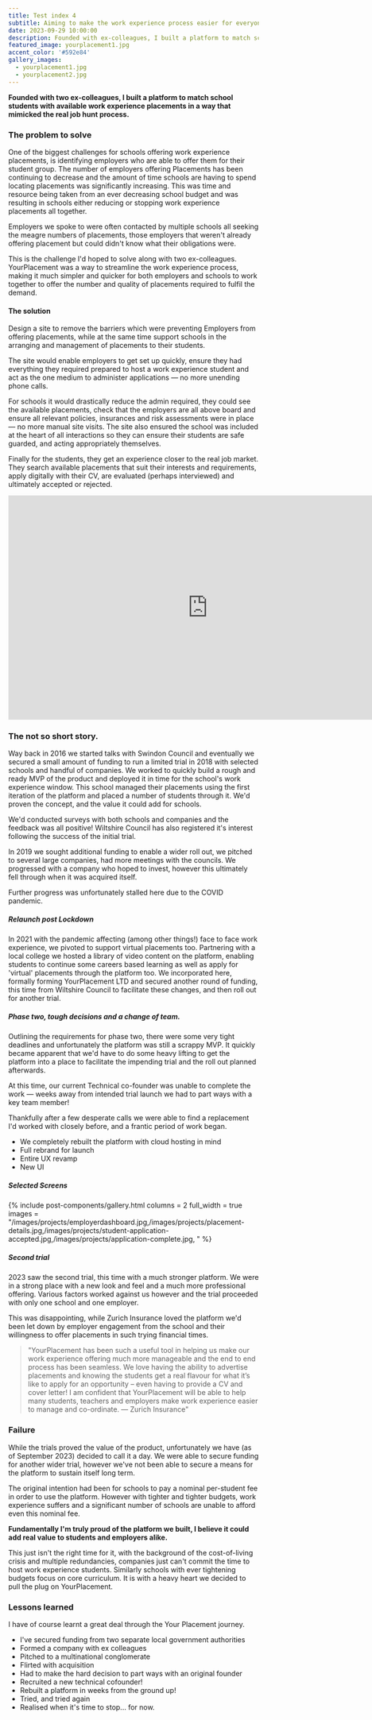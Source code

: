 ```yaml
---
title: Test index 4
subtitle: Aiming to make the work experience process easier for everyone involved — Students, Educators and Businesses.
date: 2023-09-29 10:00:00
description: Founded with ex-colleagues, I built a platform to match school students with available work experience placements in a way that mimicked the real job hunt process.
featured_image: yourplacement1.jpg
accent_color: '#592e84'
gallery_images:
  - yourplacement1.jpg
  - yourplacement2.jpg
---
```


**Founded with two ex-colleagues, I built a platform to match school students with available work experience placements in a way that mimicked the real job hunt process.**

### The problem to solve
One of the biggest challenges for schools offering work experience placements, is identifying employers who are able to offer them for their student group. The number of employers offering Placements has been continuing to decrease and the amount of time schools are having to spend locating placements was significantly increasing. This was time and resource being taken from an ever decreasing school budget and was resulting in schools either reducing or stopping work experience placements all together.

Employers we spoke to were often contacted by multiple schools all seeking the meagre numbers of placements, those employers that weren't already offering placement but could didn't know what their obligations were. 

This is the challenge I'd hoped to solve along with two ex-colleagues. YourPlacement was a way to streamline the work experience process, making it much simpler and quicker for both employers and schools to work together to offer the number and quality of placements required to fulfil the demand.

#### The solution
Design a site to remove the barriers which were preventing Employers from offering placements, while at the same time support schools in the arranging and management of placements to their students.

The site would enable employers to get set up quickly, ensure they had everything they required prepared to host a work experience student and act as the one medium to administer applications — no more unending phone calls. 

For schools it would drastically reduce the admin required, they could see the available placements, check that the employers are all above board and ensure all relevant policies, insurances and risk assessments were in place — no more manual site visits. The site also ensured the school was included at the heart of all interactions so they can ensure their students are safe guarded, and acting appropriately themselves. 

Finally for the students, they get an experience closer to the real job market. They search available placements that suit their interests and requirements, apply digitally with their CV, are evaluated (perhaps interviewed) and ultimately accepted or rejected. 

<iframe style="border: 1px solid rgba(0, 0, 0, 0.1);" width="800" height="450" src="https://www.figma.com/embed?embed_host=share&url=https%3A%2F%2Fwww.figma.com%2Ffile%2FlHpeBLhCU0FdAmo6cHxh0H%2FYourplacement%3Ftype%3Ddesign%26node-id%3D343%253A1383%26mode%3Ddesign%26t%3DFh6tP4tWFDnfwsBC-1" allowfullscreen></iframe>

### The not so short story.
Way back in 2016 we started talks with Swindon Council and eventually we secured a small amount of funding to run a limited trial in 2018 with selected schools and handful of companies. We worked to quickly build a rough and ready MVP of the product and deployed it in time for the school's work experience window. This school managed their placements using the first iteration of the platform and placed a number of students through it. We'd proven the concept, and the value it could add for schools. 

We'd conducted surveys with both schools and companies and the feedback was all positive! Wiltshire Council has also registered it's interest following the success of the initial trial. 

In 2019 we sought additional funding to enable a wider roll out, we pitched to several large companies, had more meetings with the councils. We progressed with a company who hoped to invest, however this ultimately fell through when it was acquired itself.

Further progress was unfortunately stalled here due to the COVID pandemic. 

##### Relaunch post Lockdown
In 2021 with the pandemic affecting (among other things!) face to face work experience, we pivoted to support virtual placements too. Partnering with a local college we hosted a library of video content on the platform, enabling students to continue some careers based learning as well as apply for 'virtual' placements through the platform too. We incorporated here, formally forming YourPlacement LTD and secured another round of funding, this time from Wiltshire Council to facilitate these changes, and then roll out for another trial. 

##### Phase two, tough decisions and a change of team. 
Outlining the requirements for phase two, there were some very tight deadlines and unfortunately the platform was still a scrappy MVP. It quickly became apparent that we'd have to do some heavy lifting to get the platform into a place to facilitate the impending trial and the roll out planned afterwards. 

At this time, our current Technical co-founder was unable to complete the work — weeks away from intended trial launch we had to part ways with a key team member! 

Thankfully after a few desperate calls we were able to find a replacement I'd worked with closely before, and a frantic period of work began.
- We completely rebuilt the platform with cloud hosting in mind
- Full rebrand for launch
- Entire UX revamp 
- New UI

##### Selected Screens

{% include post-components/gallery.html
  columns = 2
  full_width = true
  images = "/images/projects/employerdashboard.jpg,/images/projects/placement-details.jpg,/images/projects/student-application-accepted.jpg,/images/projects/application-complete.jpg,
  "
%}

##### Second trial 
2023 saw the second trial, this time with a much stronger platform. We were in a strong place with a new look and feel and a much more professional offering. Various factors worked against us however and the trial proceeded with only one school and one employer.

This was disappointing, while Zurich Insurance loved the platform we'd been let down by employer engagement from the school and their willingness to offer placements in such trying financial times. 

> "YourPlacement has been such a useful tool in helping us make our work experience offering much more manageable and the end to end process has been seamless. We love having the ability to advertise placements and knowing the students get a real flavour for what it’s like to apply for an opportunity – even having to provide a CV and cover letter! I am confident that YourPlacement will be able to help many students, teachers and employers make work experience easier to manage and co-ordinate. —  Zurich Insurance"

### Failure
While the trials proved the value of the product, unfortunately we have (as of September 2023) decided to call it a day. We were able to secure funding for another wider trial, however we've not been able to secure a means for the platform to sustain itself long term. 

The original intention had been for schools to pay a nominal per-student fee in order to use the platform. However with tighter and tighter budgets, work experience suffers and a significant number of schools are unable to afford even this nominal fee. 

**Fundamentally I'm truly proud of the platform we built, I believe it could add real value to students and employers alike.**

This just isn't the right time for it, with the background of the cost-of-living crisis and multiple redundancies, companies just can't commit the time to host work experience students. Similarly schools with ever tightening budgets focus on core curriculum. It is with a heavy heart we decided to pull the plug on YourPlacement.  

### Lessons learned
I have of course learnt a great deal through the Your Placement journey. 
- I've secured funding from two separate local government authorities
- Formed a company with ex colleagues 
- Pitched to a multinational conglomerate 
- Flirted with acquisition
- Had to make the hard decision to part ways with an original founder 
- Recruited a new technical cofounder!
- Rebuilt a platform in weeks from the ground up! 
- Tried, and tried again
- Realised when it's time to stop... for now. 



